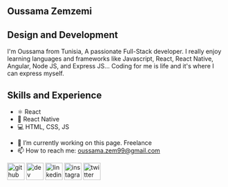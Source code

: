 ## Oussama Zemzemi


## Design and Development

I'm Oussama from Tunisia, A passionate Full-Stack developer. I really enjoy learning languages and frameworks like Javascript, React, React Native, Angular, Node JS, and Express JS... Coding for me is life and it's where I can express myself.

## Skills and Experience

* ⚛ React
* 📱 React Native
* 💻 HTML, CSS, JS

- 🔭 I’m currently working on this page. Freelance 
- 📫 How to reach me: oussama.zem99@gmail.com 


[<img src='https://cdn.jsdelivr.net/npm/simple-icons@3.0.1/icons/github.svg' alt='github' height='40'>](https://github.com/oussama-zemzemi)  [<img src='https://cdn.jsdelivr.net/npm/simple-icons@3.0.1/icons/dev-dot-to.svg' alt='dev' height='40'>](https://dev.to/oussamazemzemi)  [<img src='https://cdn.jsdelivr.net/npm/simple-icons@3.0.1/icons/linkedin.svg' alt='linkedin' height='40'>](https://www.linkedin.com/in/oussama-zemzemi-17085b197/)  [<img src='https://cdn.jsdelivr.net/npm/simple-icons@3.0.1/icons/instagram.svg' alt='instagram' height='40'>](https://www.instagram.com/iamoussema/)  [<img src='https://cdn.jsdelivr.net/npm/simple-icons@3.0.1/icons/twitter.svg' alt='twitter' height='40'>](https://twitter.com/sketchboyie2)  








